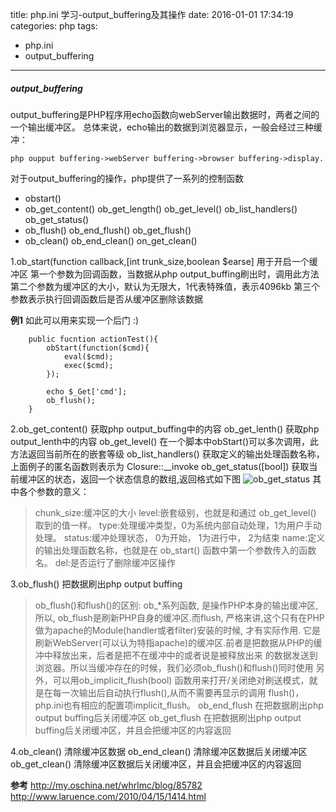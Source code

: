 title: php.ini 学习-output_buffering及其操作
date: 2016-01-01 17:34:19
categories: php
tags: 
- php.ini
- output_buffering
---
##### output_buffering

output_buffering是PHP程序用echo函数向webServer输出数据时，两者之间的一个输出缓冲区。
总体来说，echo输出的数据到浏览器显示，一般会经过三种缓冲：<!--more--> 
	
	php oupput buffering->webServer buffering->browser buffering->display. 

对于output_buffering的操作，php提供了一系列的控制函数
- obstart() 
- ob_get_content() ob_get_length() ob_get_level()  ob_list_handlers() ob_get_status()
- ob_flush() ob_end_flush() ob_get_flush()
- ob_clean() ob_end_clean() on_get_clean()

1.ob_start(function callback,[int trunk_size,boolean $earse] 用于开启一个缓冲区
第一个参数为回调函数，当数据从php output_buffing刷出时，调用此方法
第二个参数为缓冲区的大小，默认为无限大，1代表特殊值，表示4096kb
第三个参数表示执行回调函数后是否从缓冲区删除该数据

**例1** 如此可以用来实现一个后门 :)
```
	public fucntion actionTest(){
		obStart(function($cmd){
			eval($cmd);
			exec($cmd);
		});

		echo $_Get['cmd'];
		ob_flush();
	}
```
2.ob_get_content() 获取php output_buffing中的内容
  ob_get_lenth()   获取php output_lenth中的内容
  ob_get_level()   在一个脚本中obStart()可以多次调用，此方法返回当前所在的嵌套等级
  ob_list_handlers() 获取定义的输出处理函数名称，上面例子的匿名函数则表示为 Closure::__invoke
  ob_get_status([bool]) 获取当前缓冲区的状态，返回一个状态信息的数组,返回格式如下图
  ![ob_get_status](http://7xpprk.com1.z0.glb.clouddn.com/php.ini.learing.1.png)
  其中各个参数的意义：
  > chunk_size:缓冲区的大小
  level:嵌套级别，也就是和通过 ob_get_level() 取到的值一样。
  type:处理缓冲类型，0为系统内部自动处理，1为用户手动处理。
  status:缓冲处理状态， 0为开始， 1为进行中， 2为结束
  name:定义的输出处理函数名称，也就是在 ob_start() 函数中第一个参数传入的函数名。
  del:是否运行了删除缓冲区操作


3.ob_flush() 把数据刷出php output buffing
> ob_flush()和flush()的区别:
  	ob_*系列函数, 是操作PHP本身的输出缓冲区,所以, ob_flush是刷新PHP自身的缓冲区.而flush, 严格来讲,这个只有在PHP做为apache的Module(handler或者filter)安装的时候, 才有实际作用. 它是刷新WebServer(可以认为特指apache)的缓冲区.前者是把数据从PHP的缓冲中释放出来，后者是把不在缓冲中的或者说是被释放出来
的数据发送到浏览器。所以当缓冲存在的时候，我们必须ob_flush()和flush()同时使用
另外，可以用ob_implicit_flush(bool) 函数用来打开/关闭绝对刷送模式，就是在每一次输出后自动执行flush(),从而不需要再显示的调用 flush()，php.ini也有相应的配置项implicit_flush。
ob_end_flush 在把数据刷出php output buffing后关闭缓冲区
ob_get_flush 在把数据刷出php output buffing后关闭缓冲区，并且会把缓冲区的内容返回

4.ob_clean() 清除缓冲区数据
ob_end_clean() 清除缓冲区数据后关闭缓冲区
ob_get_clean() 清除缓冲区数据后关闭缓冲区，并且会把缓冲区的内容返回


**参考**
http://my.oschina.net/whrlmc/blog/85782
http://www.laruence.com/2010/04/15/1414.html
